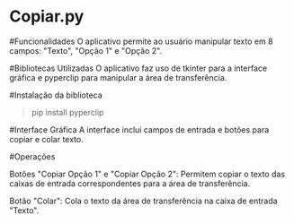 # Copiar.py

#Funcionalidades
O aplicativo permite ao usuário manipular texto em 8 campos: "Texto", "Opção 1" e "Opção 2".

#Bibliotecas Utilizadas
O aplicativo faz uso de tkinter para a interface gráfica e pyperclip para manipular a área de transferência.

#Instalação da biblioteca
> pip install pyperclip

#Interface Gráfica
A interface inclui campos de entrada e botões para copiar e colar texto.

#Operações

Botões "Copiar Opção 1" e "Copiar Opção 2": Permitem copiar o texto das caixas de entrada correspondentes para a área de transferência.

Botão "Colar": Cola o texto da área de transferência na caixa de entrada "Texto".
